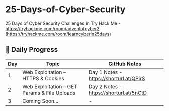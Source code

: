 # 25-Days-of-Cyber-Security
25 Days of Cyber Security Challenges in Try Hack Me - https://tryhackme.com/room/adventofcyber2 (https://tryhackme.com/room/learncyberin25days)

## 📅 Daily Progress  

| Day | Topic | GitHub Notes |
|-----|-----------------------------|-----------------------------|
| 1   | Web Exploitation – HTTPS & Cookies | Day 1 Notes -  https://shorturl.at/QPirS |
| 2   | Web Exploitation – GET Params & File Uploads | Day 2 Notes -  https://shorturl.at/5nCtD |
| 3   | Coming Soon... | - |
